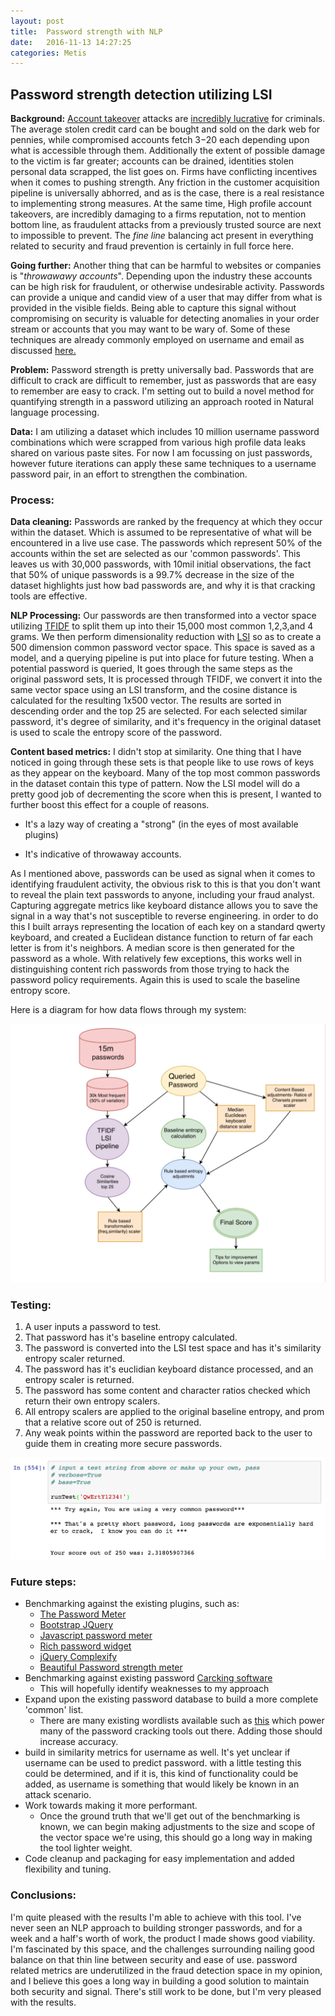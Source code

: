 ```yaml
---
layout: post
title:  Password strength with NLP
date:   2016-11-13 14:27:25
categories: Metis
---
```


## Password strength detection utilizing LSI
**Background:** [Account takeover](http://www.darkreading.com/endpoint/anatomy-of-an-account-takeover-attack/a/d-id/1324409) attacks are [incredibly lucrative](http://www.trendmicro.com/cloud-content/us/pdfs/security-intelligence/white-papers/wp-follow-the-data.pdf) for criminals.  The average stolen credit card can be bought and sold on the dark web for pennies, while compromised accounts fetch $3-$20 each depending upon what is accessible through them.  Additionally the extent of possible damage to the victim is far greater; accounts can be drained, identities stolen personal data scrapped, the list goes on.  Firms have conflicting incentives when it comes to pushing strength.  Any friction in the customer acquisition pipeline is universally abhorred, and as is the case, there is a real resistance to implementing strong measures.  At the same time, High profile account takeovers, are incredibly damaging to a firms reputation, not to mention bottom line, as fraudulent attacks from a previously trusted source are next to impossible to prevent.  The *fine line* balancing act present in everything related to security and fraud prevention is certainly in full force here.

**Going further:** Another thing that can be harmful to websites or companies is "*throwawawy accounts*".  Depending upon the industry these accounts can be high risk for fraudulent, or otherwise undesirable activity.  Passwords can provide a unique and candid view of a user that may differ from what is provided in the visible fields.  Being able to capture this signal without compromising on security is valuable for detecting anomalies in your order stream or accounts that you may want to be wary of.  Some of these techniques are already commonly employed on username and email as discussed [here.](https://simility.com/quantifying-insight-data-scientists-translate-hunch-probability-identify-potential-email-fraud/)

**Problem:** Password strength is pretty universally bad.  Passwords that are difficult to crack are difficult to remember, just as passwords that are easy to remember are easy to crack.  I'm setting out to build a novel method for quantifying strength in a password utilizing an approach rooted in Natural language processing.  

**Data:** I am utilizing a dataset which includes 10 million username password combinations which were scrapped from various high profile data leaks shared on various paste sites.  For now I am focussing on just passwords, however future iterations can apply these same techniques to a username password pair, in an effort to strengthen the combination.  

### Process:  
**Data cleaning:** Passwords are ranked by the frequency at which they occur within the dataset.  Which is assumed to be representative of what will be encountered in a live use case.  The passwords which represent 50% of the accounts within the set are selected as our 'common passwords'.  This leaves us with 30,000 passwords, with 10mil initial observations, the fact that 50% of unique passwords is a 99.7% decrease in the size of the dataset highlights just how bad passwords are, and why it is that cracking tools are effective.  

**NLP Processing:** Our passwords are then transformed into a vector space utilizing [TFIDF](https://en.wikipedia.org/wiki/Tf%E2%80%93idf) to split them up into their 15,000 most common 1,2,3,and 4 grams.  We then perform dimensionality reduction with [LSI](https://en.wikipedia.org/wiki/Latent_semantic_analysis) so as to create a 500 dimension common password vector space.  This space is saved as a model, and a querying pipeline is put into place for future testing.  When a potential password is queried,  It goes through the same steps as the original password sets, It is processed through TFIDF, we convert it into the same vector space using an LSI transform, and the cosine distance is calculated for the resulting 1x500 vector.  The results are sorted in descending order and the top 25 are selected.  For each selected similar password,  it's degree of similarity, and it's frequency in the original dataset is used to scale the entropy score of the password.

**Content based metrics:** I didn't stop at similarity.  One thing that I have noticed in going through these sets is that people like to use rows of keys as they appear on the keyboard.  Many of the top most common passwords in the dataset contain this type of pattern.  Now the LSI model will do a pretty good job of decrementing the score when this is present,  I wanted to further boost this effect for a couple of reasons. 
	
* It's a lazy way of creating a "strong" (in the eyes of most available plugins)
	
	
* It's indicative of throwaway accounts.

As I mentioned above, passwords can be used as signal when it comes to identifying fraudulent activity, the obvious risk to this is that you don't want to reveal the plain text passwords to anyone,  including your fraud analyst.  Capturing aggregate metrics like keyboard distance allows you to save the signal in a way that's not susceptible to reverse engineering.  in order to do this I built arrays representing the location of each key on a standard qwerty keyboard,  and created a Euclidean distance function to return of far each letter is from it's neighbors.  A median score is then generated for the password as a whole.  With relatively few exceptions, this works well in distinguishing content rich passwords from those trying to hack the password policy requirements.  Again this is used to scale the baseline entropy score.   

Here is a diagram for how data flows through my system:

![image](/images/dataFlowNLP.png)

### Testing:

1. A user inputs a password to test.
2. That password has it's baseline entropy calculated.
3. The password is converted into the LSI test space and has it's similarity entropy scaler returned.
4. The password has it's euclidian keyboard distance processed, and an entropy scaler is returned.
5. The password has some content and character ratios checked which return their own entropy scalers.
6. All entropy scalers are applied to the original baseline entropy, and prom that a relative score out of 250 is returned.
7. Any weak points within the password are reported back to the user to guide them in creating more secure passwords.

![image](/images/password.png)

### Future steps:
* Benchmarking against the existing plugins, such as:
	* [The Password Meter](http://www.passwordmeter.com/)
	* [ Bootstrap JQuery](http://scripts.jakweb.ch/pi/)
	* [Javascript password meter](http://archive.geekwisdom.com/dyn/passwdmeter.html)
	* [Rich password widget](http://www.html-form-guide.com/demos/password-widget/sample-reg-form.php)
	* [jQuery Complexify](https://danpalmer.me/jquery-complexify)
	* [Beautiful Password strength meter](http://demo.tutorialzine.com/2012/06/beautiful-password-strength-indicator/)
* Benchmarking against existing password [Carcking software](http://sectools.org/tag/pass-audit/)
	* This will hopefully identify weaknesses to my approach
* Expand upon the existing password database to build a more complete 'common' list.  
	* There are many existing wordlists available such as [this](https://wiki.skullsecurity.org/Passwords) which power many of the password cracking tools out there. Adding those should increase accuracy.
* build in similarity metrics for username as well.  It's yet unclear if username can be used to predict password.  with a little testing this could be determined, and if it is, this kind of functionality could be added, as username is something that would likely be known in an attack scenario.
* Work towards making it more performant.
	* Once the ground truth that we'll get out of the benchmarking is known,  we can begin making adjustments to the size and scope of the vector space we're using, this should go a long way in making the tool lighter weight.
* Code cleanup and packaging for easy implementation and added flexibility and tuning.

### Conclusions:
I'm quite pleased with the results I'm able to achieve with this tool.  I've never seen an NLP approach to building stronger passwords, and for a week and a half's worth of work, the product I made shows good viability.  I'm fascinated by this space, and the challenges surrounding nailing good balance on that thin line between security and ease of use.  password related metrics are underutilized in the fraud detection space in my opinion, and I believe this goes a long way in building a good solution to maintain both security and signal.  There's still work to be done, but I'm very pleased with the results.  
